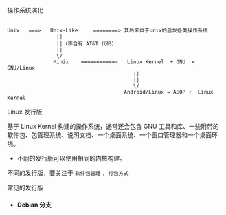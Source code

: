 操作系统演化

```

Unix   ===>   Unix-Like     ========> 其后来自于unix的启发各类操作系统
                ||                     
                ||（不含有 AT&T 代码）
                ||
                \/
               Minix    ===========>   Linux Kernel  + GNU  = GNU/Linux
                                         ||
                                         ||
                                         \/
                                      Android/Linux = ASOP +  Linux Kernel           
```



Linux 发行版

基于 Linux Kernel 构建的操作系统，通常还会包含 GNU 工具和库、一些附带的软件包、包管理系统、说明文档、一个桌面系统、一个窗口管理器和一个桌面环境。

- 不同的发行版可以使用相同的内核构建。

不同的发行版，要关注于 `软件包管理` ，`打包方式`

常见的发行版

- #### Debian 分支

